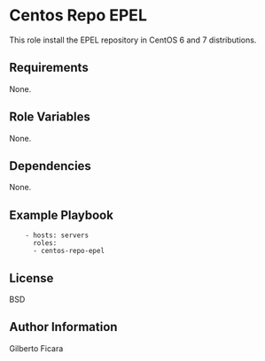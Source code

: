 # Centos Repo EPEL

This role install the EPEL repository in CentOS 6 and 7 distributions.

## Requirements

None.

## Role Variables

None.

## Dependencies

None.

## Example Playbook

```
    - hosts: servers
      roles:
      - centos-repo-epel
```

## License

BSD

## Author Information

Gilberto Ficara
